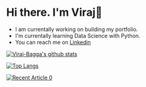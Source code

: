# Hi there. I'm Viraj👋
- I am currentally working on building my portfolio.
- I'm currentally learning Data Science with Python.
- You can reach me on [Linkedin](https://www.linkedin.com/in/viraj-bagga/)

[![Viraj-Bagga's github stats](https://github-readme-stats.vercel.app/api?username=Viraj-Bagga&count_private=true&show_icons=true&theme=radical&hide_rank=false)](https://github.com/anuraghazra/github-readme-stats)

[![Top Langs](https://github-readme-stats.vercel.app/api/top-langs/?username=Viraj-Bagga)](https://github.com/anuraghazra/github-readme-stats)

<a target="_blank" href="https://github-readme-medium-recent-article.vercel.app/medium/@khuyentran1476/0"><img src="https://github-readme-medium-recent-article.vercel.app/medium/@Viraj-Bagga/0" alt="Recent Article 0">
